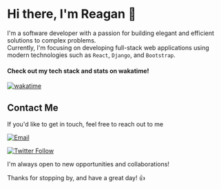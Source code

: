 # Hi there, I'm Reagan 👋  
I'm a software developer with a passion for building elegant and efficient solutions to complex problems.  
Currently, I'm focusing on developing full-stack web applications using modern technologies such as `React`, `Django`, and `Bootstrap`. 
#### Check out my tech stack and stats on wakatime!  
[![wakatime](https://wakatime.com/badge/user/a692cdbe-4637-467a-bda9-c362415de8cc.svg)](https://wakatime.com/@a692cdbe-4637-467a-bda9-c362415de8cc)  

## Contact Me
If you'd like to get in touch, feel free to reach out to me  
  
[![Email](https://img.shields.io/badge/Email-errorcode.locked@gmail.co-%23EA4335?logo=gmail&style=flat)](mailto:errorcode.locked@gmail.com) 
  
  
[![Twitter Follow](https://img.shields.io/twitter/follow/fadh3lah?label=Follow%20%40fadh3lah&style=social)](https://twitter.com/fadh3lah)  
  
  
I'm always open to new opportunities and collaborations!

Thanks for stopping by, and have a great day! 👍


